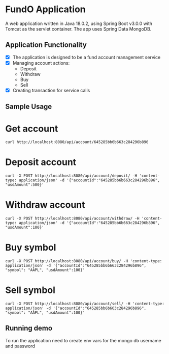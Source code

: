 # FundO Application

A web application written in Java 18.0.2, using Spring Boot v3.0.0 with Tomcat as the servlet container.
The app uses Spring Data MongoDB.

## Application Functionality
- [x] The application is designed to be a fund account management service
- [x] Managing account actions: 
  - Deposit
  - Withdraw
  - Buy
  - Sell
- [x] Creating transaction for service calls

## Sample Usage

# Get account
```
curl http://localhost:8080/api/account/645285bb6b663c284296b896
```
# Deposit account
```
curl -X POST http://localhost:8080/api/account/deposit/ -H 'content-type: application/json' -d '{"accountId":"645285bb6b663c284296b896", "usdAmount":500}'
```
# Withdraw account
```
curl -X POST http://localhost:8080/api/account/withdraw/ -H 'content-type: application/json' -d '{"accountId":"645285bb6b663c284296b896", "usdAmount":100}'
```
# Buy symbol
```
curl -X POST http://localhost:8080/api/account/buy/ -H 'content-type: application/json' -d '{"accountId":"645285bb6b663c284296b896", "symbol": "AAPL", "usdAmount":100}'
```
# Sell symbol
```
curl -X POST http://localhost:8080/api/account/sell/ -H 'content-type: application/json' -d '{"accountId":"645285bb6b663c284296b896", "symbol": "AAPL", "usdAmount":100}'
```

## Running demo
To run the application need to create env vars for the mongo db username and password
